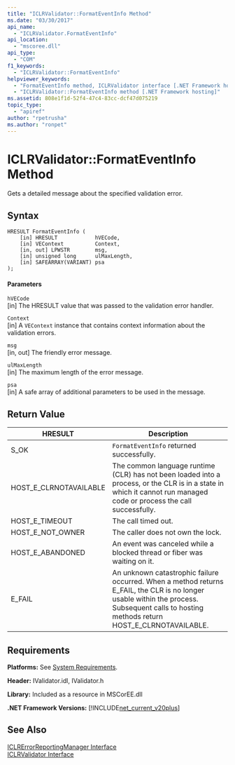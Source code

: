```yaml
---
title: "ICLRValidator::FormatEventInfo Method"
ms.date: "03/30/2017"
api_name: 
  - "ICLRValidator.FormatEventInfo"
api_location: 
  - "mscoree.dll"
api_type: 
  - "COM"
f1_keywords: 
  - "ICLRValidator::FormatEventInfo"
helpviewer_keywords: 
  - "FormatEventInfo method, ICLRValidator interface [.NET Framework hosting]"
  - "ICLRValidator::FormatEventInfo method [.NET Framework hosting]"
ms.assetid: 808e1f1d-52f4-47c4-83cc-dcf47d075219
topic_type: 
  - "apiref"
author: "rpetrusha"
ms.author: "ronpet"
---
```

# ICLRValidator::FormatEventInfo Method
Gets a detailed message about the specified validation error.  
  
## Syntax  
  
```  
HRESULT FormatEventInfo (  
    [in] HRESULT            hVECode,  
    [in] VEContext          Context,  
    [in, out] LPWSTR        msg,  
    [in] unsigned long      ulMaxLength,  
    [in] SAFEARRAY(VARIANT) psa  
);  
```  
  
#### Parameters  
 `hVECode`  
 [in] The HRESULT value that was passed to the validation error handler.  
  
 `Context`  
 [in] A `VEContext` instance that contains context information about the validation errors.  
  
 `msg`  
 [in, out] The friendly error message.  
  
 `ulMaxLength`  
 [in] The maximum length of the error message.  
  
 `psa`  
 [in] A safe array of additional parameters to be used in the message.  
  
## Return Value  
  
|HRESULT|Description|  
|-------------|-----------------|  
|S_OK|`FormatEventInfo` returned successfully.|  
|HOST_E_CLRNOTAVAILABLE|The common language runtime (CLR) has not been loaded into a process, or the CLR is in a state in which it cannot run managed code or process the call successfully.|  
|HOST_E_TIMEOUT|The call timed out.|  
|HOST_E_NOT_OWNER|The caller does not own the lock.|  
|HOST_E_ABANDONED|An event was canceled while a blocked thread or fiber was waiting on it.|  
|E_FAIL|An unknown catastrophic failure occurred. When a method returns E_FAIL, the CLR is no longer usable within the process. Subsequent calls to hosting methods return HOST_E_CLRNOTAVAILABLE.|  
  
## Requirements  
 **Platforms:** See [System Requirements](../../../../docs/framework/get-started/system-requirements.md).  
  
 **Header:** IValidator.idl, IValidator.h  
  
 **Library:** Included as a resource in MSCorEE.dll  
  
 **.NET Framework Versions:** [!INCLUDE[net_current_v20plus](../../../../includes/net-current-v20plus-md.md)]  
  
## See Also  
 [ICLRErrorReportingManager Interface](../../../../docs/framework/unmanaged-api/hosting/iclrerrorreportingmanager-interface.md)  
 [ICLRValidator Interface](../../../../docs/framework/unmanaged-api/hosting/iclrvalidator-interface.md)

